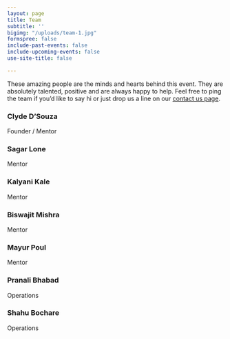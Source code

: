 ```yaml
---
layout: page
title: Team
subtitle: ''
bigimg: "/uploads/team-1.jpg"
formspree: false
include-past-events: false
include-upcoming-events: false
use-site-title: false

---
```

These amazing people are the minds and hearts behind this event. They are absolutely talented, positive and are always happy to help. Feel free to ping the team if you’d like to say hi or just drop us a line on our [contact us page](http://lightandsparknpo-web-prod.azurewebsites.net/contact/). 

### Clyde D’Souza

Founder / Mentor

### Sagar Lone

Mentor

### Kalyani Kale

Mentor

### Biswajit Mishra

Mentor

### Mayur Poul

Mentor

### Pranali Bhabad

Operations

### Shahu Bochare

Operations